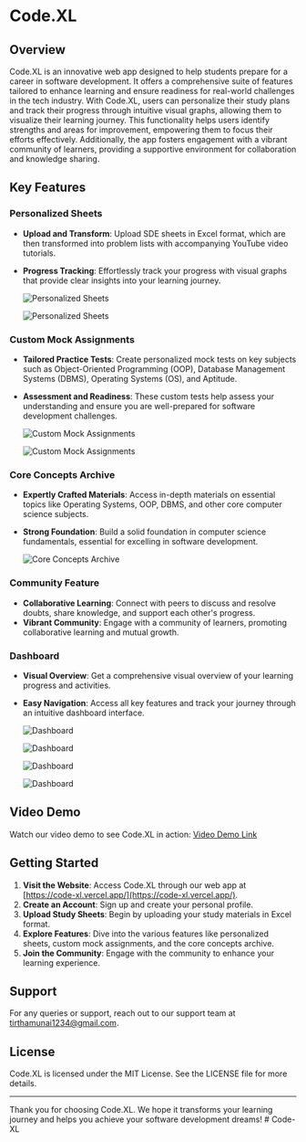 ﻿# Code.XL

## Overview

Code.XL is an innovative web app designed to help students prepare for a career in software development. It offers a comprehensive suite of features tailored to enhance learning and ensure readiness for real-world challenges in the tech industry. With Code.XL, users can personalize their study plans and track their progress through intuitive visual graphs, allowing them to visualize their learning journey. This functionality helps users identify strengths and areas for improvement, empowering them to focus their efforts effectively. Additionally, the app fosters engagement with a vibrant community of learners, providing a supportive environment for collaboration and knowledge sharing.

## Key Features

### Personalized Sheets

- **Upload and Transform**: Upload SDE sheets in Excel format, which are then transformed into problem lists with accompanying YouTube video tutorials.
- **Progress Tracking**: Effortlessly track your progress with visual graphs that provide clear insights into your learning journey.

  ![Personalized Sheets](Frontend/src/assets/sheet1.png)

  ![Personalized Sheets](Frontend/src/assets/sheet2.png)

### Custom Mock Assignments

- **Tailored Practice Tests**: Create personalized mock tests on key subjects such as Object-Oriented Programming (OOP), Database Management Systems (DBMS), Operating Systems (OS), and Aptitude.
- **Assessment and Readiness**: These custom tests help assess your understanding and ensure you are well-prepared for software development challenges.

  ![Custom Mock Assignments](Frontend/src/assets/Mock1.png)

  ![Custom Mock Assignments](Frontend/src/assets/Mock2.png)

### Core Concepts Archive

- **Expertly Crafted Materials**: Access in-depth materials on essential topics like Operating Systems, OOP, DBMS, and other core computer science subjects.
- **Strong Foundation**: Build a solid foundation in computer science fundamentals, essential for excelling in software development.

  ![Core Concepts Archive](Frontend/src/assets/core1.png)

### Community Feature

- **Collaborative Learning**: Connect with peers to discuss and resolve doubts, share knowledge, and support each other's progress.
- **Vibrant Community**: Engage with a community of learners, promoting collaborative learning and mutual growth.

### Dashboard

- **Visual Overview**: Get a comprehensive visual overview of your learning progress and activities.
- **Easy Navigation**: Access all key features and track your journey through an intuitive dashboard interface.

  ![Dashboard](Frontend/src/assets/Dash1.png)

  ![Dashboard](Frontend/src/assets/Dash2.png)

  ![Dashboard](Frontend/src/assets/Dash3.png)

  ![Dashboard](Frontend/src/assets/Dash4.png)

## Video Demo

Watch our video demo to see Code.XL in action: [Video Demo Link](https://drive.google.com/file/d/1ivNQrtOYQaofHKUEowIwtOstiGGktADP/view?usp=sharing)

## Getting Started

1. **Visit the Website**: Access Code.XL through our web app at [https://code-xl.vercel.app/](https://code-xl.vercel.app/).
2. **Create an Account**: Sign up and create your personal profile.
3. **Upload Study Sheets**: Begin by uploading your study materials in Excel format.
4. **Explore Features**: Dive into the various features like personalized sheets, custom mock assignments, and the core concepts archive.
5. **Join the Community**: Engage with the community to enhance your learning experience.

## Support

For any queries or support, reach out to our support team at [tirthamunai1234@gmail.com](mailto:tirthamunai1234@gmail.com).

## License

Code.XL is licensed under the MIT License. See the LICENSE file for more details.

---

Thank you for choosing Code.XL. We hope it transforms your learning journey and helps you achieve your software development dreams!
#   C o d e - X L  
 